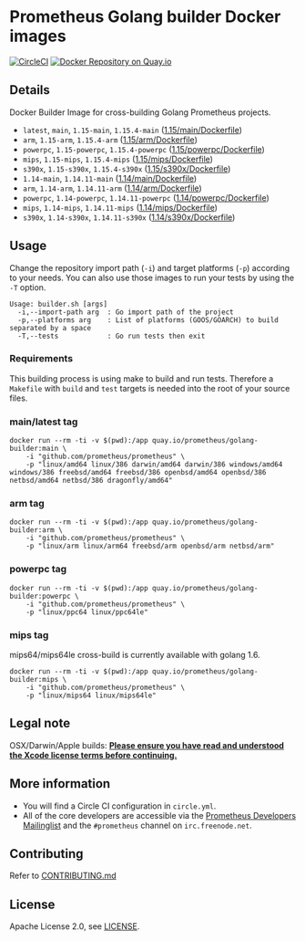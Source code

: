 # Prometheus Golang builder Docker images

[![CircleCI](https://circleci.com/gh/prometheus/golang-builder/tree/master.svg?style=shield)][circleci]
[![Docker Repository on Quay.io](https://quay.io/repository/prometheus/golang-builder/status)][quayio]

## Details

Docker Builder Image for cross-building Golang Prometheus projects.

- `latest`, `main`, `1.15-main`, `1.15.4-main` ([1.15/main/Dockerfile](1.15/main/Dockerfile))
- `arm`, `1.15-arm`, `1.15.4-arm` ([1.15/arm/Dockerfile](1.15/arm/Dockerfile))
- `powerpc`, `1.15-powerpc`, `1.15.4-powerpc` ([1.15/powerpc/Dockerfile](1.15/powerpc/Dockerfile))
- `mips`, `1.15-mips`, `1.15.4-mips` ([1.15/mips/Dockerfile](1.15/mips/Dockerfile))
- `s390x`, `1.15-s390x`, `1.15.4-s390x` ([1.15/s390x/Dockerfile](1.15/s390x/Dockerfile))
- `1.14-main`, `1.14.11-main` ([1.14/main/Dockerfile](1.14/main/Dockerfile))
- `arm`, `1.14-arm`, `1.14.11-arm` ([1.14/arm/Dockerfile](1.14/arm/Dockerfile))
- `powerpc`, `1.14-powerpc`, `1.14.11-powerpc` ([1.14/powerpc/Dockerfile](1.14/powerpc/Dockerfile))
- `mips`, `1.14-mips`, `1.14.11-mips` ([1.14/mips/Dockerfile](1.14/mips/Dockerfile))
- `s390x`, `1.14-s390x`, `1.14.11-s390x` ([1.14/s390x/Dockerfile](1.14/s390x/Dockerfile))

## Usage

Change the repository import path (`-i`) and target platforms (`-p`) according to your needs.
You can also use those images to run your tests by using the `-T` option.

```
Usage: builder.sh [args]
  -i,--import-path arg  : Go import path of the project
  -p,--platforms arg    : List of platforms (GOOS/GOARCH) to build separated by a space
  -T,--tests            : Go run tests then exit
```

### Requirements

This building process is using make to build and run tests.
Therefore a `Makefile` with `build` and `test` targets is needed into the root of your source files.

### main/latest tag

```
docker run --rm -ti -v $(pwd):/app quay.io/prometheus/golang-builder:main \
    -i "github.com/prometheus/prometheus" \
    -p "linux/amd64 linux/386 darwin/amd64 darwin/386 windows/amd64 windows/386 freebsd/amd64 freebsd/386 openbsd/amd64 openbsd/386 netbsd/amd64 netbsd/386 dragonfly/amd64"
```

### arm tag

```
docker run --rm -ti -v $(pwd):/app quay.io/prometheus/golang-builder:arm \
    -i "github.com/prometheus/prometheus" \
    -p "linux/arm linux/arm64 freebsd/arm openbsd/arm netbsd/arm"
```

### powerpc tag

```
docker run --rm -ti -v $(pwd):/app quay.io/prometheus/golang-builder:powerpc \
    -i "github.com/prometheus/prometheus" \
    -p "linux/ppc64 linux/ppc64le"
```

### mips tag

mips64/mips64le cross-build is currently available with golang 1.6.

```
docker run --rm -ti -v $(pwd):/app quay.io/prometheus/golang-builder:mips \
    -i "github.com/prometheus/prometheus" \
    -p "linux/mips64 linux/mips64le"
```

## Legal note

OSX/Darwin/Apple builds:
**[Please ensure you have read and understood the Xcode license
   terms before continuing.](https://www.apple.com/legal/sla/docs/xcode.pdf)**

## More information

  * You will find a Circle CI configuration in `circle.yml`.
  * All of the core developers are accessible via the [Prometheus Developers Mailinglist](https://groups.google.com/forum/?fromgroups#!forum/prometheus-developers) and the `#prometheus` channel on `irc.freenode.net`.

## Contributing

Refer to [CONTRIBUTING.md](CONTRIBUTING.md)

## License

Apache License 2.0, see [LICENSE](LICENSE).

[quayio]: https://quay.io/repository/prometheus/golang-builder
[circleci]: https://circleci.com/gh/prometheus/golang-builder

